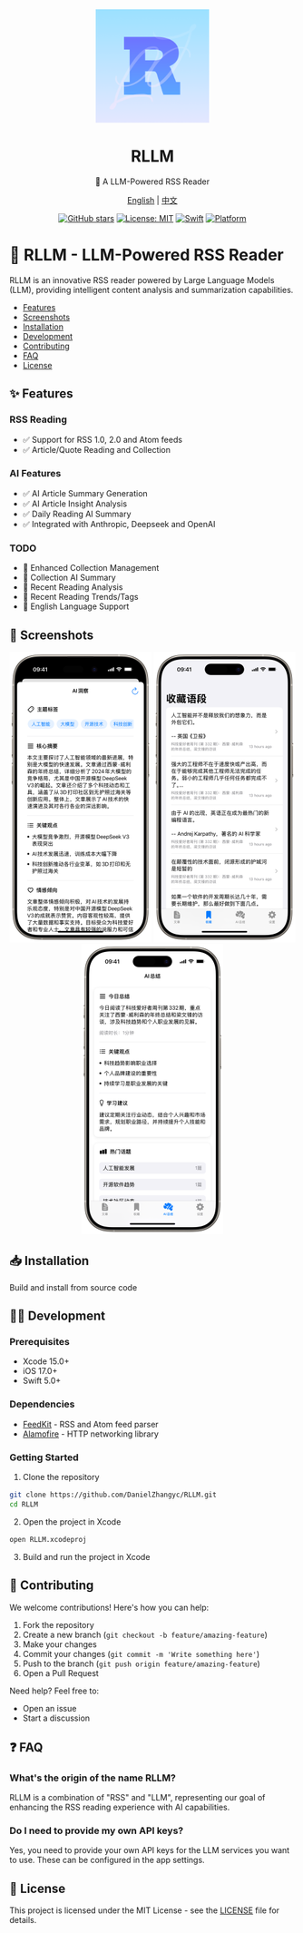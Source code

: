 <div align="center">

<img src="icon.png" alt="RLLM Icon" width="200"/>

# RLLM

🌟 A LLM-Powered RSS Reader

[English](README.md) | [中文](README_CN.md)

[![GitHub stars](https://img.shields.io/github/stars/DanielZhangyc/RLLM.svg?style=social)](https://github.com/DanielZhangyc/RLLM/stargazers)
[![License: MIT](https://img.shields.io/badge/License-MIT-yellow.svg)](https://opensource.org/licenses/MIT)
[![Swift](https://img.shields.io/badge/Swift-5.0-orange.svg)](https://swift.org)
[![Platform](https://img.shields.io/badge/platform-iOS-lightgrey.svg)](https://www.apple.com/ios/)

</div>

# 📖 RLLM - LLM-Powered RSS Reader

RLLM is an innovative RSS reader powered by Large Language Models (LLM), providing intelligent content analysis and summarization capabilities.

- [Features](#features)
- [Screenshots](#screenshots)
- [Installation](#installation)
- [Development](#development)
- [Contributing](#contributing)
- [FAQ](#faq)
- [License](#license)

<a id="features"></a>
## ✨ Features

### RSS Reading
- ✅ Support for RSS 1.0, 2.0 and Atom feeds
- ✅ Article/Quote Reading and Collection

### AI Features
- ✅ AI Article Summary Generation
- ✅ AI Article Insight Analysis
- ✅ Daily Reading AI Summary
- ✅ Integrated with Anthropic, Deepseek and OpenAI

### TODO
- 📝 Enhanced Collection Management
- 📝 Collection AI Summary
- 📝 Recent Reading Analysis
- 📝 Recent Reading Trends/Tags
- 📝 English Language Support

<a id="screenshots"></a>
## 📱 Screenshots

<div align="center">
<img src="https://github.com/DanielZhangyc/RLLM/blob/main/Screenshots/1.PNG?raw=true" alt="AI Insights" width="250"/>
<img src="https://github.com/DanielZhangyc/RLLM/blob/main/Screenshots/2.PNG?raw=true" alt="Quote Collection" width="250"/>
<img src="https://github.com/DanielZhangyc/RLLM/blob/main/Screenshots/3.PNG?raw=true" alt="Daily Summary" width="250"/>
</div>

<a id="installation"></a>
## 📥 Installation

Build and install from source code

<a id="development"></a>
## 👨‍💻 Development

### Prerequisites

- Xcode 15.0+
- iOS 17.0+
- Swift 5.0+

### Dependencies

- [FeedKit](https://github.com/nmdias/FeedKit) - RSS and Atom feed parser
- [Alamofire](https://github.com/Alamofire/Alamofire) - HTTP networking library

### Getting Started

1. Clone the repository
```bash
git clone https://github.com/DanielZhangyc/RLLM.git
cd RLLM
```

2. Open the project in Xcode
```bash
open RLLM.xcodeproj
```

3. Build and run the project in Xcode

<a id="contributing"></a>
## 🤝 Contributing

We welcome contributions! Here's how you can help:

1. Fork the repository
2. Create a new branch (`git checkout -b feature/amazing-feature`)
3. Make your changes
4. Commit your changes (`git commit -m 'Write something here'`)
5. Push to the branch (`git push origin feature/amazing-feature`)
6. Open a Pull Request

Need help? Feel free to:
- Open an issue
- Start a discussion

<a id="faq"></a>
## ❓ FAQ

### What's the origin of the name RLLM?
RLLM is a combination of "RSS" and "LLM", representing our goal of enhancing the RSS reading experience with AI capabilities.

### Do I need to provide my own API keys?
Yes, you need to provide your own API keys for the LLM services you want to use. These can be configured in the app settings.

<a id="license"></a>
## 📄 License

This project is licensed under the MIT License - see the [LICENSE](LICENSE) file for details.
